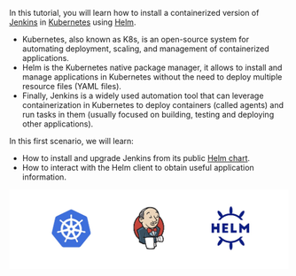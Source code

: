 In this tutorial, you will learn how to install a containerized version of [Jenkins](https://www.jenkins.io/) in [Kubernetes](https://kubernetes.io/) using [Helm](https://helm.sh/). 
* Kubernetes, also known as K8s, is an open-source system for automating deployment, scaling, and management of containerized applications. 
* Helm is the Kubernetes native package manager, it allows to install and manage applications in Kubernetes without the need to deploy multiple resource files (YAML files). 
* Finally, Jenkins is a widely used automation tool that can leverage containerization in Kubernetes to deploy containers (called agents) and run tasks in them (usually focused on building, testing and deploying other applications).

In this first scenario, we will learn:
* How to install and upgrade Jenkins from its public [Helm chart](https://github.com/jenkinsci/helm-charts/tree/main/charts/jenkins).
* How to interact with the Helm client to obtain useful application information.

![Helm Logo](./../assets/intro.png)
